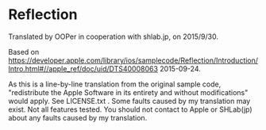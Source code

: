 # Reflection

Translated by OOPer in cooperation with shlab.jp, on 2015/9/30.

Based on
<https://developer.apple.com/library/ios/samplecode/Reflection/Introduction/Intro.html#//apple_ref/doc/uid/DTS40008063>
2015-09-24.

As this is a line-by-line translation from the original sample code, "redistribute the Apple Software in its entirety and without modifications" would apply. See LICENSE.txt .
Some faults caused by my translation may exist. Not all features tested.
You should not contact to Apple or SHLab(jp) about any faults caused by my translation.
